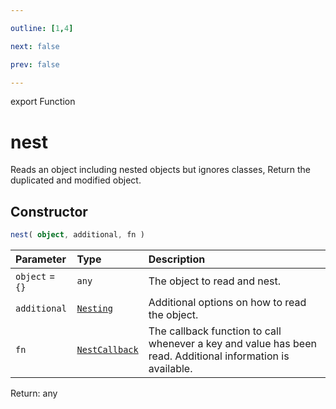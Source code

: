 ```yaml
---

outline: [1,4]

next: false

prev: false

---
```


export Function
# nest

Reads an object including nested objects but ignores classes, Return the duplicated and modified object.

## Constructor
 ```ts
 nest( object, additional, fn )
 ```
 
 | Parameter | Type | Description |
| :--- | :--- | :--- |
| `object` = `{}` | `any` | The object to read and nest. |
| `additional` | [`Nesting`](../interfaces/Nesting.md) | Additional options on how to read the object. |
| `fn` | [`NestCallback`](../type-aliases/NestCallback.md) | The callback function to call whenever a key and value has been read. Additional information is available. |

Return: any
